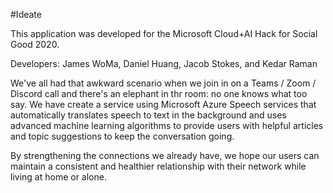 #Ideate

This application was developed for the Microsoft Cloud+AI Hack for Social Good 2020.

Developers: James WoMa, Daniel Huang, Jacob Stokes, and Kedar Raman

We've all had that awkward scenario when we join in on a Teams / Zoom / Discord call and there's an elephant in thr room: no one knows what too say. We have create a service using Microsoft Azure Speech services that automatically translates speech to text in the background and uses advanced machine learning algorithms to provide users with helpful articles and topic suggestions to keep the conversation going.

By strengthening the connections we already have, we hope our users can maintain a consistent and healthier relationship with their network while living at home or alone.